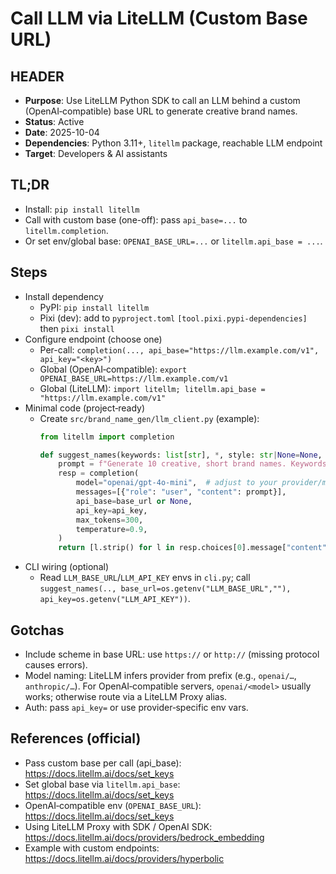 # Call LLM via LiteLLM (Custom Base URL)

## HEADER
- **Purpose**: Use LiteLLM Python SDK to call an LLM behind a custom (OpenAI‑compatible) base URL to generate creative brand names.
- **Status**: Active
- **Date**: 2025-10-04
- **Dependencies**: Python 3.11+, `litellm` package, reachable LLM endpoint
- **Target**: Developers & AI assistants

## TL;DR
- Install: `pip install litellm`
- Call with custom base (one-off): pass `api_base=...` to `litellm.completion`.
- Or set env/global base: `OPENAI_BASE_URL=...` or `litellm.api_base = ...`.

## Steps
- Install dependency
  - PyPI: `pip install litellm`
  - Pixi (dev): add to `pyproject.toml` `[tool.pixi.pypi-dependencies]` then `pixi install`
- Configure endpoint (choose one)
  - Per-call: `completion(..., api_base="https://llm.example.com/v1", api_key="<key>")`
  - Global (OpenAI‑compatible): `export OPENAI_BASE_URL=https://llm.example.com/v1`
  - Global (LiteLLM): `import litellm; litellm.api_base = "https://llm.example.com/v1"`
- Minimal code (project‑ready)
  - Create `src/brand_name_gen/llm_client.py` (example):
    ```python
    from litellm import completion

    def suggest_names(keywords: list[str], *, style: str|None=None, base_url: str="", api_key: str|None=None):
        prompt = f"Generate 10 creative, short brand names. Keywords: {', '.join(keywords)}. Style: {style or 'any'}. Output one per line."
        resp = completion(
            model="openai/gpt-4o-mini",  # adjust to your provider/model
            messages=[{"role": "user", "content": prompt}],
            api_base=base_url or None,
            api_key=api_key,
            max_tokens=300,
            temperature=0.9,
        )
        return [l.strip() for l in resp.choices[0].message["content"].splitlines() if l.strip()]
    ```
- CLI wiring (optional)
  - Read `LLM_BASE_URL`/`LLM_API_KEY` envs in `cli.py`; call `suggest_names(.., base_url=os.getenv("LLM_BASE_URL",""), api_key=os.getenv("LLM_API_KEY"))`.

## Gotchas
- Include scheme in base URL: use `https://` or `http://` (missing protocol causes errors).
- Model naming: LiteLLM infers provider from prefix (e.g., `openai/…`, `anthropic/…`). For OpenAI‑compatible servers, `openai/<model>` usually works; otherwise route via a LiteLLM Proxy alias.
- Auth: pass `api_key=` or use provider‑specific env vars.

## References (official)
- Pass custom base per call (api_base): https://docs.litellm.ai/docs/set_keys
- Set global base via `litellm.api_base`: https://docs.litellm.ai/docs/set_keys
- OpenAI‑compatible env (`OPENAI_BASE_URL`): https://docs.litellm.ai/docs/set_keys
- Using LiteLLM Proxy with SDK / OpenAI SDK: https://docs.litellm.ai/docs/providers/bedrock_embedding
- Example with custom endpoints: https://docs.litellm.ai/docs/providers/hyperbolic

